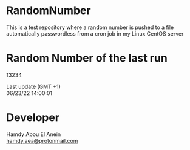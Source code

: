# RandomNumber    
This is a test repository where a random number is pushed to a file automatically passwordless from a cron job in my Linux CentOS server    
# Random Number of the last run   
13234
      
Last update (GMT +1)    
06/23/22 14:00:01
# Developer    
Hamdy Abou El Anein   
hamdy.aea@protonmail.com
